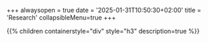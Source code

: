 +++
alwaysopen = true
date = '2025-01-31T10:50:30+02:00'
title = 'Research'
collapsibleMenu=true
+++

{{% children containerstyle="div" style="h3" description=true %}}
